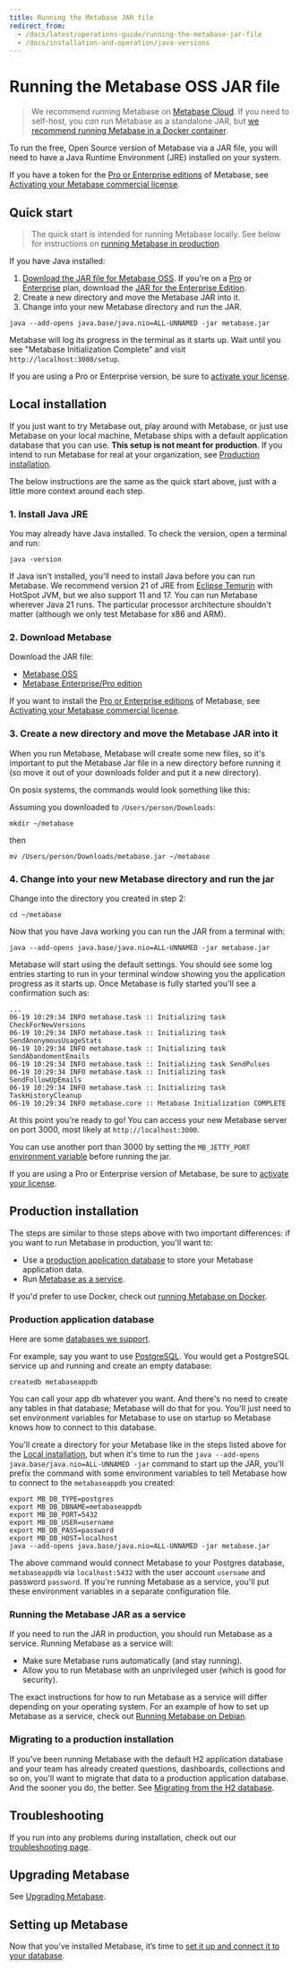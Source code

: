 ```yaml
---
title: Running the Metabase JAR file
redirect_from:
  - /docs/latest/operations-guide/running-the-metabase-jar-file
  - /docs/installation-and-operation/java-versions
---
```


# Running the Metabase OSS JAR file

> We recommend running Metabase on [Metabase Cloud](https://www.metabase.com/cloud/). If you need to self-host, you _can_ run Metabase as a standalone JAR, but [we recommend running Metabase in a Docker container](./running-metabase-on-docker.md).

To run the free, Open Source version of Metabase via a JAR file, you will need to have a Java Runtime Environment (JRE) installed on your system.

If you have a token for the [Pro or Enterprise editions](https://www.metabase.com/pricing/) of Metabase, see [Activating your Metabase commercial license](../installation-and-operation/activating-the-enterprise-edition.md).

## Quick start

> The quick start is intended for running Metabase locally. See below for instructions on [running Metabase in production](#production-installation).

If you have Java installed:

1. [Download the JAR file for Metabase OSS](https://metabase.com/start/oss/jar). If you're on a [Pro](https://www.metabase.com/product/pro/) or [Enterprise](https://www.metabase.com/product/enterprise/) plan, download the [JAR for the Enterprise Edition](https://downloads.metabase.com/enterprise/latest/metabase.jar).
2. Create a new directory and move the Metabase JAR into it.
3. Change into your new Metabase directory and run the JAR.

```
java --add-opens java.base/java.nio=ALL-UNNAMED -jar metabase.jar
```

Metabase will log its progress in the terminal as it starts up. Wait until you see "Metabase Initialization Complete" and visit `http://localhost:3000/setup`.

If you are using a Pro or Enterprise version, be sure to [activate your license](../installation-and-operation/activating-the-enterprise-edition.md).

## Local installation

If you just want to try Metabase out, play around with Metabase, or just use Metabase on your local machine, Metabase ships with a default application database that you can use. **This setup is not meant for production**. If you intend to run Metabase for real at your organization, see [Production installation](#production-installation).

The below instructions are the same as the quick start above, just with a little more context around each step.

### 1. Install Java JRE

You may already have Java installed. To check the version, open a terminal and run:

```
java -version
```

If Java isn't installed, you'll need to install Java before you can run Metabase. We recommend version 21 of JRE from [Eclipse Temurin](https://adoptium.net/) with HotSpot JVM, but we also support 11 and 17. You can run Metabase wherever Java 21 runs. The particular processor architecture shouldn't matter (although we only test Metabase for x86 and ARM).

### 2. Download Metabase

Download the JAR file:

- [Metabase OSS](https://www.metabase.com/start/oss/jar/)
- [Metabase Enterprise/Pro edition](https://downloads.metabase.com/enterprise/latest/metabase.jar)

If you want to install the [Pro or Enterprise editions](https://www.metabase.com/pricing/) of Metabase, see [Activating your Metabase commercial license](../installation-and-operation/activating-the-enterprise-edition.md).

### 3. Create a new directory and move the Metabase JAR into it

When you run Metabase, Metabase will create some new files, so it's important to put the Metabase Jar file in a new directory before running it (so move it out of your downloads folder and put it a new directory).

On posix systems, the commands would look something like this:

Assuming you downloaded to `/Users/person/Downloads`:

```
mkdir ~/metabase
```

then

```
mv /Users/person/Downloads/metabase.jar ~/metabase
```

### 4. Change into your new Metabase directory and run the jar

Change into the directory you created in step 2:

```
cd ~/metabase
```

Now that you have Java working you can run the JAR from a terminal with:

```
java --add-opens java.base/java.nio=ALL-UNNAMED -jar metabase.jar
```

Metabase will start using the default settings. You should see some log entries starting to run in your terminal window showing you the application progress as it starts up. Once Metabase is fully started you'll see a confirmation such as:

```
...
06-19 10:29:34 INFO metabase.task :: Initializing task CheckForNewVersions
06-19 10:29:34 INFO metabase.task :: Initializing task SendAnonymousUsageStats
06-19 10:29:34 INFO metabase.task :: Initializing task SendAbandomentEmails
06-19 10:29:34 INFO metabase.task :: Initializing task SendPulses
06-19 10:29:34 INFO metabase.task :: Initializing task SendFollowUpEmails
06-19 10:29:34 INFO metabase.task :: Initializing task TaskHistoryCleanup
06-19 10:29:34 INFO metabase.core :: Metabase Initialization COMPLETE
```

At this point you're ready to go! You can access your new Metabase server on port 3000, most likely at `http://localhost:3000`.

You can use another port than 3000 by setting the `MB_JETTY_PORT` [environment variable](../configuring-metabase/environment-variables.md) before running the jar.

If you are using a Pro or Enterprise version of Metabase, be sure to [activate your license](../installation-and-operation/activating-the-enterprise-edition.md).

## Production installation

The steps are similar to those steps above with two important differences: if you want to run Metabase in production, you'll want to:

- Use a [production application database](#production-application-database) to store your Metabase application data.
- Run [Metabase as a service](#running-the-metabase-jar-as-a-service).

If you'd prefer to use Docker, check out [running Metabase on Docker](running-metabase-on-docker.md).

### Production application database

Here are some [databases we support](migrating-from-h2.md/#supported-databases-for-storing-your-metabase-application-data).

For example, say you want to use [PostgreSQL](https://www.postgresql.org/). You would get a PostgreSQL service up and running and create an empty database:

```
createdb metabaseappdb
```

You can call your app db whatever you want. And there's no need to create any tables in that database; Metabase will do that for you. You'll just need to set environment variables for Metabase to use on startup so Metabase knows how to connect to this database.

You'll create a directory for your Metabase like in the steps listed above for the [Local installation](#local-installation), but when it's time to run the `java --add-opens java.base/java.nio=ALL-UNNAMED -jar` command to start up the JAR, you'll prefix the command with some environment variables to tell Metabase how to connect to the `metabaseappdb` you created:

```
export MB_DB_TYPE=postgres
export MB_DB_DBNAME=metabaseappdb
export MB_DB_PORT=5432
export MB_DB_USER=username
export MB_DB_PASS=password
export MB_DB_HOST=localhost
java --add-opens java.base/java.nio=ALL-UNNAMED -jar metabase.jar
```

The above command would connect Metabase to your Postgres database, `metabaseappdb` via `localhost:5432` with the user account `username` and password `password`. If you're running Metabase as a service, you'll put these environment variables in a separate configuration file.

### Running the Metabase JAR as a service

If you need to run the JAR in production, you should run Metabase as a service. Running Metabase as a service will:

- Make sure Metabase runs automatically (and stay running).
- Allow you to run Metabase with an unprivileged user (which is good for security).

The exact instructions for how to run Metabase as a service will differ depending on your operating system. For an example of how to set up Metabase as a service, check out [Running Metabase on Debian](./running-metabase-on-debian.md).

### Migrating to a production installation

If you've been running Metabase with the default H2 application database and your team has already created questions, dashboards, collections and so on, you'll want to migrate that data to a production application database. And the sooner you do, the better. See [Migrating from the H2 database](migrating-from-h2.md).

## Troubleshooting

If you run into any problems during installation, check out our [troubleshooting page](../troubleshooting-guide/running.md).

## Upgrading Metabase

See [Upgrading Metabase](upgrading-metabase.md).

## Setting up Metabase

Now that you’ve installed Metabase, it’s time to [set it up and connect it to your database](../configuring-metabase/setting-up-metabase.md).
